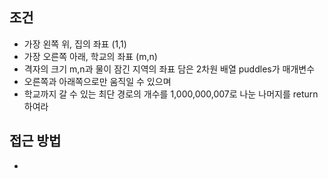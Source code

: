 


## 조건
- 가장 왼쪽 위, 집의 좌표 (1,1)
- 가장 오른쪽 아래, 학교의 좌표 (m,n)
- 격자의 크기 m,n과 물이 잠긴 지역의 좌표 담은 2차원 배열 puddles가 매개변수
- 오른쪽과 아래쪽으로만 움직일 수 있으며
- 학교까지 갈 수 있는 최단 경로의 개수를 1,000,000,007로 나눈 나머지를 return 하여라





## 접근 방법
- 